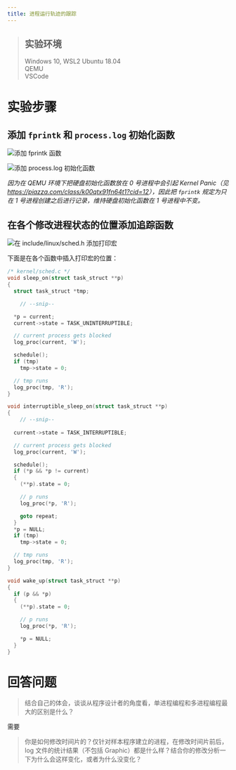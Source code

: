 ```yaml
---
title: 进程运行轨迹的跟踪
---
```


> ## 实验环境
>
> Windows 10, WSL2 Ubuntu 18.04  
> QEMU  
> VSCode

# 实验步骤

## 添加 `fprintk` 和 `process.log` 初始化函数

![添加 `fprintk` 函数](https://i.loli.net/2019/11/01/nDk1cmMgxtNUBVJ.png)

![添加 `process.log` 初始化函数](https://i.loli.net/2019/11/01/EwizjdbY5yhUSTI.png)

_因为在 QEMU 环境下把硬盘初始化函数放在 0 号进程中会引起 Kernel Panic（见 <https://piazza.com/class/k00qtx91fn64t1?cid=12>），因此把 `fprintk` 规定为只在 1 号进程创建之后进行记录，维持硬盘初始化函数在 1 号进程中不变。_

## 在各个修改进程状态的位置添加追踪函数

![在 `include/linux/sched.h` 添加打印宏](https://i.loli.net/2019/11/01/StpumqVRvNlbU1B.png)

下面是在各个函数中插入打印宏的位置：

```c
/* kernel/sched.c */
void sleep_on(struct task_struct **p)
{
  struct task_struct *tmp;

    // --snip--

  *p = current;
  current->state = TASK_UNINTERRUPTIBLE;

  // current process gets blocked
  log_proc(current, 'W');

  schedule();
  if (tmp)
    tmp->state = 0;

  // tmp runs
  log_proc(tmp, 'R');
}

void interruptible_sleep_on(struct task_struct **p)
{
    // --snip--
    
  current->state = TASK_INTERRUPTIBLE;

  // current process gets blocked
  log_proc(current, 'W');

  schedule();
  if (*p && *p != current)
  {
    (**p).state = 0;

    // p runs
    log_proc(*p, 'R');

    goto repeat;
  }
  *p = NULL;
  if (tmp)
    tmp->state = 0;

  // tmp runs
  log_proc(tmp, 'R');
}

void wake_up(struct task_struct **p)
{
  if (p && *p)
  {
    (**p).state = 0;

    // p runs
    log_proc(*p, 'R');

    *p = NULL;
  }
}
```

# 回答问题

> 结合自己的体会，谈谈从程序设计者的角度看，单进程编程和多进程编程最大的区别是什么？

需要

> 你是如何修改时间片的？仅针对样本程序建立的进程，在修改时间片前后，log 文件的统计结果（不包括 Graphic）都是什么样？结合你的修改分析一下为什么会这样变化，或者为什么没变化？


